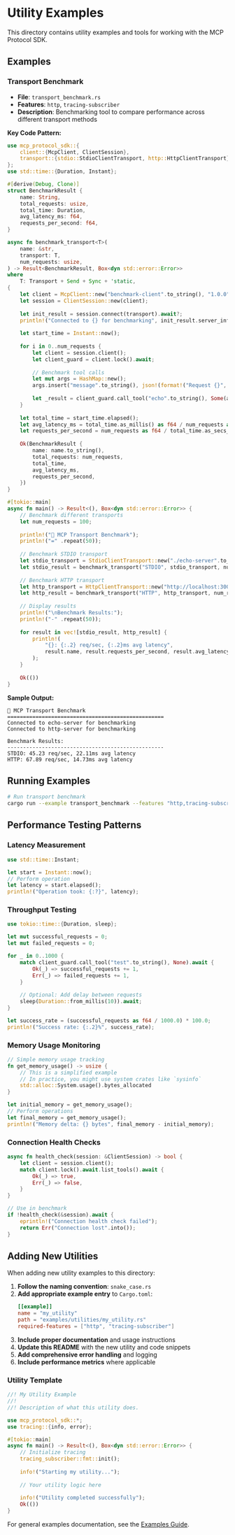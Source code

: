 # Utility Examples

This directory contains utility examples and tools for working with the MCP Protocol SDK.

## Examples

### Transport Benchmark
- **File**: `transport_benchmark.rs`
- **Features**: `http`, `tracing-subscriber`
- **Description**: Benchmarking tool to compare performance across different transport methods

**Key Code Pattern:**
```rust
use mcp_protocol_sdk::{
    client::{McpClient, ClientSession},
    transport::{stdio::StdioClientTransport, http::HttpClientTransport},
};
use std::time::{Duration, Instant};

#[derive(Debug, Clone)]
struct BenchmarkResult {
    name: String,
    total_requests: usize,
    total_time: Duration,
    avg_latency_ms: f64,
    requests_per_second: f64,
}

async fn benchmark_transport<T>(
    name: &str,
    transport: T,
    num_requests: usize,
) -> Result<BenchmarkResult, Box<dyn std::error::Error>>
where
    T: Transport + Send + Sync + 'static,
{
    let client = McpClient::new("benchmark-client".to_string(), "1.0.0".to_string());
    let session = ClientSession::new(client);
    
    let init_result = session.connect(transport).await?;
    println!("Connected to {} for benchmarking", init_result.server_info.name);
    
    let start_time = Instant::now();
    
    for i in 0..num_requests {
        let client = session.client();
        let client_guard = client.lock().await;
        
        // Benchmark tool calls
        let mut args = HashMap::new();
        args.insert("message".to_string(), json!(format!("Request {}", i)));
        
        let _result = client_guard.call_tool("echo".to_string(), Some(args)).await?;
    }
    
    let total_time = start_time.elapsed();
    let avg_latency_ms = total_time.as_millis() as f64 / num_requests as f64;
    let requests_per_second = num_requests as f64 / total_time.as_secs_f64();
    
    Ok(BenchmarkResult {
        name: name.to_string(),
        total_requests: num_requests,
        total_time,
        avg_latency_ms,
        requests_per_second,
    })
}

#[tokio::main]
async fn main() -> Result<(), Box<dyn std::error::Error>> {
    // Benchmark different transports
    let num_requests = 100;
    
    println!("🚀 MCP Transport Benchmark");
    println!("=" .repeat(50));
    
    // Benchmark STDIO transport
    let stdio_transport = StdioClientTransport::new("./echo-server".to_string()).await?;
    let stdio_result = benchmark_transport("STDIO", stdio_transport, num_requests).await?;
    
    // Benchmark HTTP transport  
    let http_transport = HttpClientTransport::new("http://localhost:3000/mcp".to_string()).await?;
    let http_result = benchmark_transport("HTTP", http_transport, num_requests).await?;
    
    // Display results
    println!("\nBenchmark Results:");
    println!("-" .repeat(50));
    
    for result in vec![stdio_result, http_result] {
        println!(
            "{}: {:.2} req/sec, {:.2}ms avg latency",
            result.name, result.requests_per_second, result.avg_latency_ms
        );
    }
    
    Ok(())
}
```

**Sample Output:**
```
🚀 MCP Transport Benchmark
==================================================
Connected to echo-server for benchmarking
Connected to http-server for benchmarking

Benchmark Results:
--------------------------------------------------
STDIO: 45.23 req/sec, 22.11ms avg latency
HTTP: 67.89 req/sec, 14.73ms avg latency
```

## Running Examples

```bash
# Run transport benchmark
cargo run --example transport_benchmark --features "http,tracing-subscriber"
```

## Performance Testing Patterns

### Latency Measurement
```rust
use std::time::Instant;

let start = Instant::now();
// Perform operation
let latency = start.elapsed();
println!("Operation took: {:?}", latency);
```

### Throughput Testing
```rust
use tokio::time::{Duration, sleep};

let mut successful_requests = 0;
let mut failed_requests = 0;

for _ in 0..1000 {
    match client_guard.call_tool("test".to_string(), None).await {
        Ok(_) => successful_requests += 1,
        Err(_) => failed_requests += 1,
    }
    
    // Optional: Add delay between requests
    sleep(Duration::from_millis(10)).await;
}

let success_rate = (successful_requests as f64 / 1000.0) * 100.0;
println!("Success rate: {:.2}%", success_rate);
```

### Memory Usage Monitoring
```rust
// Simple memory usage tracking
fn get_memory_usage() -> usize {
    // This is a simplified example
    // In practice, you might use system crates like `sysinfo`
    std::alloc::System.usage().bytes_allocated
}

let initial_memory = get_memory_usage();
// Perform operations
let final_memory = get_memory_usage();
println!("Memory delta: {} bytes", final_memory - initial_memory);
```

### Connection Health Checks
```rust
async fn health_check(session: &ClientSession) -> bool {
    let client = session.client();
    match client.lock().await.list_tools().await {
        Ok(_) => true,
        Err(_) => false,
    }
}

// Use in benchmark
if !health_check(&session).await {
    eprintln!("Connection health check failed");
    return Err("Connection lost".into());
}
```

## Adding New Utilities

When adding new utility examples to this directory:

1. **Follow the naming convention**: `snake_case.rs`
2. **Add appropriate example entry** to `Cargo.toml`:
   ```toml
   [[example]]
   name = "my_utility"
   path = "examples/utilities/my_utility.rs"
   required-features = ["http", "tracing-subscriber"]
   ```
3. **Include proper documentation** and usage instructions
4. **Update this README** with the new utility and code snippets
5. **Add comprehensive error handling** and logging
6. **Include performance metrics** where applicable

### Utility Template
```rust
//! My Utility Example
//!
//! Description of what this utility does.

use mcp_protocol_sdk::*;
use tracing::{info, error};

#[tokio::main]
async fn main() -> Result<(), Box<dyn std::error::Error>> {
    // Initialize tracing
    tracing_subscriber::fmt::init();
    
    info!("Starting my utility...");
    
    // Your utility logic here
    
    info!("Utility completed successfully");
    Ok(())
}
```

For general examples documentation, see the [Examples Guide](../../docs/examples.md).
